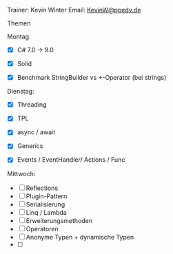 Trainer: Kevin Winter
Email: KevinW@ppedv.de

Themen

Montag:
- [x] C# 7.0 -> 9.0 
- [x] Solid 
- [x] Benchmark StringBuilder vs +-Operator (bei strings)


Dienstag:
- [x] Threading
- [x] TPL
- [x] async / await
- [x] Generics
- [x] Events / EventHandler/ Actions / Func


Mittwoch:
- [ ] Reflections 
- [ ] Plugin-Pattern 
- [ ] Serialisierung
- [ ] Linq / Lambda 
- [ ] Erweiterungsmethoden  
- [ ] Operatoren
- [ ] Anonyme Typen + dynamische Typen 
- [ ] 







